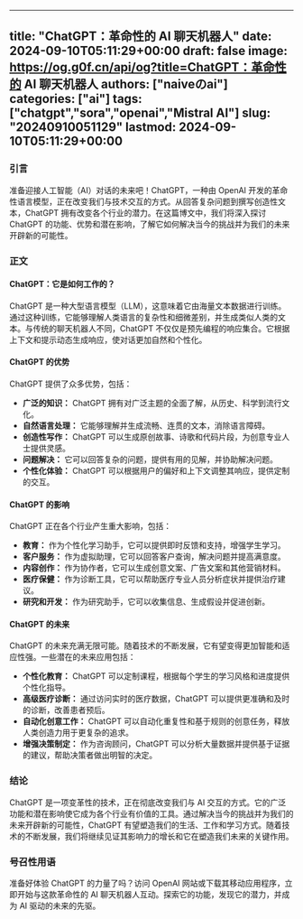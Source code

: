 
---
title: "ChatGPT：革命性的 AI 聊天机器人"
date: 2024-09-10T05:11:29+00:00
draft: false
image: https://og.g0f.cn/api/og?title=ChatGPT：革命性的 AI 聊天机器人
authors: ["naiveのai"]
categories: ["ai"]
tags: ["chatgpt","sora","openai","Mistral AI"]
slug: "20240910051129"
lastmod: 2024-09-10T05:11:29+00:00
---
### 引言

准备迎接人工智能（AI）对话的未来吧！ChatGPT，一种由 OpenAI 开发的革命性语言模型，正在改变我们与技术交互的方式。从回答复杂问题到撰写创造性文本，ChatGPT 拥有改变各个行业的潜力。在这篇博文中，我们将深入探讨 ChatGPT 的功能、优势和潜在影响，了解它如何解决当今的挑战并为我们的未来开辟新的可能性。

### 正文

#### ChatGPT：它是如何工作的？

ChatGPT 是一种大型语言模型（LLM），这意味着它由海量文本数据进行训练。通过这种训练，它能够理解人类语言的复杂性和细微差别，并生成类似人类的文本。与传统的聊天机器人不同，ChatGPT 不仅仅是预先编程的响应集合。它根据上下文和提示动态生成响应，使对话更加自然和个性化。

#### ChatGPT 的优势

ChatGPT 提供了众多优势，包括：

- **广泛的知识：** ChatGPT 拥有对广泛主题的全面了解，从历史、科学到流行文化。
- **自然语言处理：** 它能够理解并生成流畅、连贯的文本，消除语言障碍。
- **创造性写作：** ChatGPT 可以生成原创故事、诗歌和代码片段，为创意专业人士提供灵感。
- **问题解决：** 它可以回答复杂的问题，提供有用的见解，并协助解决问题。
- **个性化体验：** ChatGPT 可以根据用户的偏好和上下文调整其响应，提供定制的交互。

#### ChatGPT 的影响

ChatGPT 正在各个行业产生重大影响，包括：

- **教育：** 作为个性化学习助手，它可以提供即时反馈和支持，增强学生学习。
- **客户服务：** 作为虚拟助理，它可以回答客户查询，解决问题并提高满意度。
- **内容创作：** 作为协作者，它可以生成创意文案、广告文案和其他营销材料。
- **医疗保健：** 作为诊断工具，它可以帮助医疗专业人员分析症状并提供治疗建议。
- **研究和开发：** 作为研究助手，它可以收集信息、生成假设并促进创新。

#### ChatGPT 的未来

ChatGPT 的未来充满无限可能。随着技术的不断发展，它有望变得更加智能和适应性强。一些潜在的未来应用包括：

- **个性化教育：** ChatGPT 可以定制课程，根据每个学生的学习风格和进度提供个性化指导。
- **高级医疗诊断：** 通过访问实时的医疗数据，ChatGPT 可以提供更准确和及时的诊断，改善患者预后。
- **自动化创意工作：** ChatGPT 可以自动化重复性和基于规则的创意任务，释放人类创造力用于更复杂的追求。
- **增强决策制定：** 作为咨询顾问，ChatGPT 可以分析大量数据并提供基于证据的建议，帮助决策者做出明智的决定。

### 结论

ChatGPT 是一项变革性的技术，正在彻底改变我们与 AI 交互的方式。它的广泛功能和潜在影响使它成为各个行业有价值的工具。通过解决当今的挑战并为我们的未来开辟新的可能性，ChatGPT 有望塑造我们的生活、工作和学习方式。随着技术的不断发展，我们将继续见证其影响力的增长和它在塑造我们未来的关键作用。

### 号召性用语

准备好体验 ChatGPT 的力量了吗？访问 OpenAI 网站或下载其移动应用程序，立即开始与这款革命性的 AI 聊天机器人互动。探索它的功能，发现它的潜力，并成为 AI 驱动的未来的先驱。
